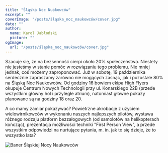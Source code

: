 ```yaml
---
title: "Śląska Noc Nuakowców"
excerpt: ""
coverImage: "/posts/śląska_noc_naukowców/cover.jpg"
date: ""
author:
  name: Karol Jabłoński
  picture: ""
ogImage:
  url: "/posts/śląska_noc_naukowców/cover.jpg"
---
```


Szacuje się, że na bezsenność cierpi około 20% społeczeństwa. Niestety nie jesteśmy w stanie pomóc w rozwiązaniu tego problemu. Nie mniej jednak, coś możemy zaproponować. Już w sobotę, 19 października serdecznie zapraszamy zarówno nie mogących zasnąć, jak i pozostałe 80% na Śląską Noc Naukowców. Od godziny 16 bowiem ekipa High Flyers okupuje Centrum Nowych Technologii przy ul. Konarskiego 22B (przede wszystkim główny hol i przyległe atrium), natomiast główne pokazy planowane są na godziny 18 oraz 20.
 
A co mamy zamiar pokazywać? Powietrzne akrobacje z użyciem wielowirnikowców w wykonaniu naszych najlepszych pilotów, wystawa różnego rodzaju platform bezzałogowych (od samolotów na helikopterach kończąc), prezentacja możliwości techniki "First Person View", a przede wszystkim odpowiedzi na nurtujące pytania, m. in. jak to się dzieje, że to wszystko lata?

![Baner Śląskiej Nocy Naukowców](/posts/śląska_noc_naukowców/img1.png)